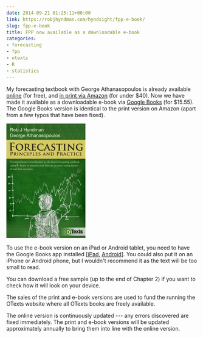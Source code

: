 ```yaml
---
date: 2014-09-21 01:25:11+00:00
link: https://robjhyndman.com/hyndsight/fpp-e-book/
slug: fpp-e-book
title: FPP now available as a downloadable e-book
categories:
- forecasting
- fpp
- otexts
- R
- statistics
---
```



My forecasting textbook with George Athanasopoulos is already available [online](http://www.otexts.org/fpp) (for free), and [in print via Amazon](http://amzn.com/0987507109/?tag=otexts-20) (for under $40). Now we have made it available as a downloadable e-book via [Google Books](https://play.google.com/store/books/details?id=gDuRBAAAQBAJ) (for $15.55). The Google Books version is identical to the print version on Amazon (apart from a few typos that have been fixed).

[![](/files/fppcover-208x300.jpg)](https://play.google.com/store/books/details?id=gDuRBAAAQBAJ)

To use the e-book version on an iPad or Android tablet, you need to have the Google Books app installed [[iPad](https://itunes.apple.com/au/app/google-play-books/id400989007?mt=8), [Android](https://play.google.com/store/apps/details?id=com.google.android.apps.books&hl=en)]. You could also put it on an iPhone or Android phone, but I wouldn't recommend it as the text will be too small to read.

You can download a free sample (up to the end of Chapter 2) if you want to check how it will look on your device.

The sales of the print and e-book versions are used to fund the running the OTexts website where all OTexts books are freely available.

The online version is continuously updated --- any errors discovered are fixed immediately. The print and e-book versions will be updated approximately annually to bring them into line with the online version.
